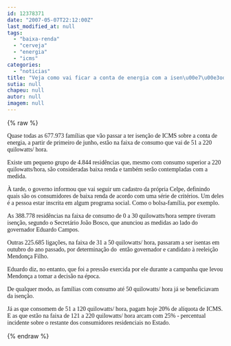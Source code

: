 ```yaml
---
id: 12378371
date: "2007-05-07T22:12:00Z"
last_modified_at: null
tags:
  - "baixa-renda"
  - "cerveja"
  - "energia"
  - "icms"
categories:
  - "noticias"
title: "Veja como vai ficar a conta de energia com a isen\u00e7\u00e3odo ICMS para a baixa renda"
sutia: null
chapeu: null
autor: null
imagem: null
---
```

{% raw %}
<p><P><FONT face=Verdana>Quase todas as 677.973 famílias que vão passar a </FONT><FONT face=Verdana>ter isenção de ICMS sobre a conta de energia, a </FONT><FONT face=Verdana>partir de primeiro de junho, estão na faixa de consumo que vai de 51 a 220 </FONT><FONT face=Verdana>quilowatts/ hora. </FONT></P></p>
<p><P><FONT face=Verdana>Existe&nbsp;um pequeno grupo de 4.844 </FONT><FONT face=Verdana>residências que, mesmo com consumo superior a </FONT><FONT face=Verdana>220 quilowatts/hora, são consideradas baixa </FONT><FONT face=Verdana>renda e também serão contempladas com a medida.</FONT></P></p>
<p><P><FONT face=Verdana>À tarde, o governo informou que vai seguir um </FONT><FONT face=Verdana>cadastro da própria Celpe, definindo quais são </FONT><FONT face=Verdana>os consumidores de baixa renda de acordo com uma </FONT><FONT face=Verdana>série de critérios. Um deles é a pessoa estar </FONT><FONT face=Verdana>inscrita em algum programa social. Como o </FONT><FONT face=Verdana>bolsa-família, por exemplo.</FONT></P></p>
<p><P><FONT face=Verdana>As 388.778 residências na faixa de consumo de 0 </FONT><FONT face=Verdana>a 30 quilowatts/hora sempre tiveram isenção, </FONT><FONT face=Verdana>segundo o Secretário João Bosco, que anunciou as </FONT><FONT face=Verdana>medidas ao lado do governador Eduardo Campos.</FONT></P></p>
<p><P><FONT face=Verdana>Outras 225.685 ligações, na faixa de 31 a 50 </FONT><FONT face=Verdana>quilowatts/ hora, passaram a ser isentas em </FONT><FONT face=Verdana>outubro do ano passado, por determinação do&nbsp; </FONT><FONT face=Verdana>então governador e candidato à reeleição </FONT><FONT face=Verdana>Mendonça Filho. </FONT></P></p>
<p><P><FONT face=Verdana>Eduardo diz, no entanto, que foi a pressão </FONT><FONT face=Verdana>exercida por ele durante a campanha que levou </FONT><FONT face=Verdana>Mendonça a tomar a decisão na época.&nbsp; </FONT></P></p>
<p><P><FONT face=Verdana>De qualquer modo, as famílias com consumo até 50 </FONT><FONT face=Verdana>quilowatts/ hora já se beneficiavam da isenção. </FONT></P></p>
<p><P><FONT face=Verdana>Já as que consomem de 51 a 120 quilowatts/ hora, pagam hoje 20% de alíquota de ICMS. E as que </FONT><FONT face=Verdana>estão na faixa de 121 a 220 quilowatts/ hora </FONT><FONT face=Verdana>arcam com 25% - percentual incidente sobre o </FONT><FONT face=Verdana>restante dos consumidores residenciais no </FONT><FONT face=Verdana>Estado.&nbsp; </FONT></P> </p>
{% endraw %}
